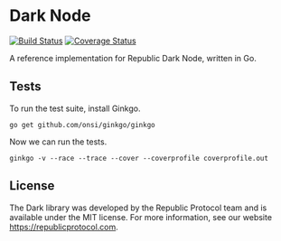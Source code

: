 # Dark Node

[![Build Status](https://travis-ci.org/republicprotocol/go-dark-node.svg?branch=master)](https://travis-ci.org/republicprotocol/go-dark-node)
[![Coverage Status](https://coveralls.io/repos/github/republicprotocol/go-dark-node/badge.svg?branch=master)](https://coveralls.io/github/republicprotocol/go-dark-node?branch=master)

A reference implementation for Republic Dark Node, written in Go.


## Tests

To run the test suite, install Ginkgo.

```
go get github.com/onsi/ginkgo/ginkgo
```

Now we can run the tests.

```
ginkgo -v --race --trace --cover --coverprofile coverprofile.out
```

## License

The Dark library was developed by the Republic Protocol team and is available under the MIT license. For more information, see our website https://republicprotocol.com.
